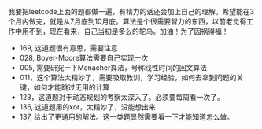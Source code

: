 我要把leetcode上面的题都做一遍，有精力的话还会加上自己的理解。希望能在3个月内做完，就是从7月底到10月底。算法是个很需要智力的东西，以前老觉得工作中用不到，现在看来，自己当初是多么的鸵鸟。加油！为了因祸得福！<br>

* 169, 这道题很有意思，需要注意
* 028, Boyer-Moore算法需要自己实现一次
* 005, 需要研究一下Manacher算法，号称线性时间的回文算法
* 011，这个算法太精妙了，需要吸取教训，学习经验，如何去拿到问题的关键，如何才能跳过无用的计算
* 123，这道题对于动态规划的考察太深入了。必须要每周看一次了。
* 136, 这道题用的xor，太精妙了，没能想出来
* 137, 给出了更通用的解法。这一类题显然需要看一下才能知道怎么做。